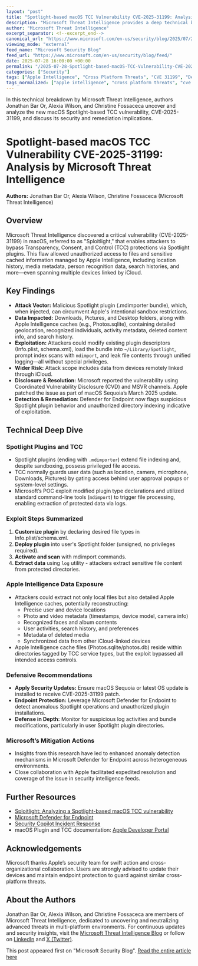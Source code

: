 ```yaml
---
layout: "post"
title: "Spotlight-based macOS TCC Vulnerability CVE-2025-31199: Analysis by Microsoft Threat Intelligence"
description: "Microsoft Threat Intelligence provides a deep technical breakdown of a critical macOS vulnerability (CVE-2025-31199) involving Spotlight plugins, which allowed bypassing Transparency, Consent, and Control (TCC) protections to exfiltrate sensitive user data, including Apple Intelligence caches. The article covers exploit techniques, details on exposure, the patch process, defensive recommendations, and enhancements integrated into Microsoft Defender for Endpoint. The post highlights both technical and practical steps for securing heterogeneous networks against cross-platform vulnerabilities."
author: "Microsoft Threat Intelligence"
excerpt_separator: <!--excerpt_end-->
canonical_url: "https://www.microsoft.com/en-us/security/blog/2025/07/28/sploitlight-analyzing-a-spotlight-based-macos-tcc-vulnerability/"
viewing_mode: "external"
feed_name: "Microsoft Security Blog"
feed_url: "https://www.microsoft.com/en-us/security/blog/feed/"
date: 2025-07-28 16:00:00 +00:00
permalink: "/2025-07-28-Spotlight-based-macOS-TCC-Vulnerability-CVE-2025-31199-Analysis-by-Microsoft-Threat-Intelligence.html"
categories: ["Security"]
tags: ["Apple Intelligence", "Cross Platform Threats", "CVE 31199", "Defensive Security", "Exploit Techniques", "Icloud Security", "Macos", "Mdimporter", "Microsoft Defender For Endpoint", "Microsoft Threat Intelligence", "News", "Photos.sqlite", "Sandboxing", "Security", "Security Update", "Spotlight Plugins", "TCC Bypass", "Threat Detection", "Vulnerability Research"]
tags_normalized: ["apple intelligence", "cross platform threats", "cve 31199", "defensive security", "exploit techniques", "icloud security", "macos", "mdimporter", "microsoft defender for endpoint", "microsoft threat intelligence", "news", "photosdotsqlite", "sandboxing", "security", "security update", "spotlight plugins", "tcc bypass", "threat detection", "vulnerability research"]
---
```


In this technical breakdown by Microsoft Threat Intelligence, authors Jonathan Bar Or, Alexia Wilson, and Christine Fossaceca uncover and analyze the new macOS Spotlight-based TCC vulnerability, CVE-2025-31199, and discuss its security and remediation implications.<!--excerpt_end-->

# Spotlight-based macOS TCC Vulnerability CVE-2025-31199: Analysis by Microsoft Threat Intelligence

**Authors:** Jonathan Bar Or, Alexia Wilson, Christine Fossaceca (Microsoft Threat Intelligence)

## Overview

Microsoft Threat Intelligence discovered a critical vulnerability (CVE-2025-31199) in macOS, referred to as "Sploitlight," that enables attackers to bypass Transparency, Consent, and Control (TCC) protections via Spotlight plugins. This flaw allowed unauthorized access to files and sensitive cached information managed by Apple Intelligence, including location history, media metadata, person recognition data, search histories, and more—even spanning multiple devices linked by iCloud.

## Key Findings

- **Attack Vector:** Malicious Spotlight plugin (.mdimporter bundle), which, when injected, can circumvent Apple's intentional sandbox restrictions.
- **Data Impacted:** Downloads, Pictures, and Desktop folders, along with Apple Intelligence caches (e.g., Photos.sqlite), containing detailed geolocation, recognized individuals, activity metadata, deleted content info, and search history.
- **Exploitation:** Attackers could modify existing plugin descriptors (Info.plist, schema.xml), load the bundle into `~/Library/Spotlight`, prompt index scans with `mdimport`, and leak file contents through unified logging—all without special privileges.
- **Wider Risk:** Attack scope includes data from devices remotely linked through iCloud.
- **Disclosure & Resolution:** Microsoft reported the vulnerability using Coordinated Vulnerability Disclosure (CVD) and MSVR channels. Apple patched the issue as part of macOS Sequoia’s March 2025 update.
- **Detection & Remediation:** Defender for Endpoint now flags suspicious Spotlight plugin behavior and unauthorized directory indexing indicative of exploitation.

## Technical Deep Dive

### Spotlight Plugins and TCC

- Spotlight plugins (ending with `.mdimporter`) extend file indexing and, despite sandboxing, possess privileged file access.
- TCC normally guards user data (such as location, camera, microphone, Downloads, Pictures) by gating access behind user approval popups or system-level settings.
- Microsoft’s POC exploit modified plugin type declarations and utilized standard command-line tools (`mdimport`) to trigger file processing, enabling extraction of protected data via logs.

### Exploit Steps Summarized

1. **Customize plugin** by declaring desired file types in Info.plist/schema.xml.
2. **Deploy plugin** into user's Spotlight folder (unsigned, no privileges required).
3. **Activate and scan** with mdimport commands.
4. **Extract data** using `log` utility - attackers extract sensitive file content from protected directories.

### Apple Intelligence Data Exposure

- Attackers could extract not only local files but also detailed Apple Intelligence caches, potentially reconstructing:
  - Precise user and device locations
  - Photo and video metadata (timestamps, device model, camera info)
  - Recognized faces and album contents
  - User activities, search history, and preferences
  - Metadata of deleted media
  - Synchronized data from other iCloud-linked devices
- Apple Intelligence cache files (Photos.sqlite/photos.db) reside within directories tagged by TCC service types, but the exploit bypassed all intended access controls.

### Defensive Recommendations

- **Apply Security Updates:** Ensure macOS Sequoia or latest OS update is installed to receive CVE-2025-31199 patch.
- **Endpoint Protection:** Leverage Microsoft Defender for Endpoint to detect anomalous Spotlight operations and unauthorized plugin installations.
- **Defense in Depth:** Monitor for suspicious log activities and bundle modifications, particularly in user Spotlight plugin directories.

### Microsoft’s Mitigation Actions

- Insights from this research have led to enhanced anomaly detection mechanisms in Microsoft Defender for Endpoint across heterogeneous environments.
- Close collaboration with Apple facilitated expedited resolution and coverage of the issue in security intelligence feeds.

## Further Resources

- [Sploitlight: Analyzing a Spotlight-based macOS TCC vulnerability](https://www.microsoft.com/en-us/security/blog/2025/07/28/sploitlight-analyzing-a-spotlight-based-macos-tcc-vulnerability/)
- [Microsoft Defender for Endpoint](https://www.microsoft.com/security/business/endpoint-security/microsoft-defender-endpoint)
- [Security Copilot Incident Response](https://learn.microsoft.com/en-us/copilot/security/get-started-security-copilot)
- macOS Plugin and TCC documentation: [Apple Developer Portal](https://developer.apple.com/library/archive/documentation/CoreFoundation/Conceptual/CFBundles/AboutBundles/AboutBundles.html)

## Acknowledgements

Microsoft thanks Apple’s security team for swift action and cross-organizational collaboration. Users are strongly advised to update their devices and maintain endpoint protection to guard against similar cross-platform threats.

## About the Authors

Jonathan Bar Or, Alexia Wilson, and Christine Fossaceca are members of Microsoft Threat Intelligence, dedicated to uncovering and neutralizing advanced threats in multi-platform environments. For continuous updates and security insights, visit the [Microsoft Threat Intelligence Blog](https://aka.ms/threatintelblog) or follow on [LinkedIn](https://www.linkedin.com/showcase/microsoft-threat-intelligence) and [X (Twitter)](https://x.com/MsftSecIntel).

This post appeared first on "Microsoft Security Blog". [Read the entire article here](https://www.microsoft.com/en-us/security/blog/2025/07/28/sploitlight-analyzing-a-spotlight-based-macos-tcc-vulnerability/)

